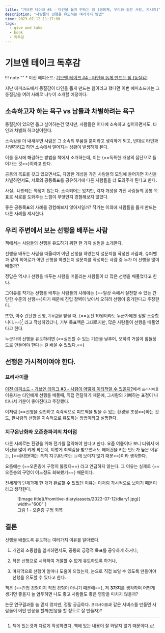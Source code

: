 ```yaml
---
title: "기브엔 테이크 #5 - 타인을 돕게 만드는 힘 [공동체, 우리와 같은 사람, 가시적]"
description: "사람들의 선행을 유도하는 여러가지 방법"
time: 2023-07-12 11:17:00
tags:
  - give and take
  - book
  - 독후감
---
```



# 기브엔 테이크 독후감

!!! note ""
    * 이전 에피소드: [기브엔 테이크 #4 - 타인을 돕게 만드는 힘 [동질감]](/fromitive-diary/diary/2023-07-11-book)

지난 에피소드에서 동질감이 타인을 돕게 만드는 힘이라고 했다면 이번 에피소드에는 그 동질감을 여려 사례로 나누어 소개할 예정이다.

## 소속하고자 하는 욕구 vs 남들과 차별하려는 욕구

동질감이 있으면 돕고 싶어하는건 맞지만, 사람들은 어디에 소속하고 싶어하면서도, 타인과 차별화 하고싶어한다.

소속감을 더 내새우면 사람은 그 소속의 부품일 뿐이라고 생각하게 되고, 반대로 타인과 차별하려고 하면 소속에서 멀어지는 상황이 발생하게 된다.

이를 동시에 해결하는 방법을 책에서 소개하는데, 이는 {==독특한 개성의 집단으로 들어가는 것==}이라고 한다.

공통의 목표를 갖고 있으면서도, 다양한 개성을 가진 사람들의 모임에 들어가면 자신을 차별하면서도, 서로의 공통목표를 공유하기에 다른 사람들을 더 도와주게 된다고 한다.

사실.. 나한테는 와닿지 않는다. 소속되어는 있지만, 각자 개성을 가진 사람들의 공통 목표로 서로를 도와주는 느낌이 무엇인지 경험해보지 않았다.

좋은 공통목표의 사례를 경험해보지 않아서일까? 작가는 이외에 사람들을 돕게 만드는 다른 사례를 제시한다.

## 우리 주변에서 보는 선행을 배푸는 사람

책에서는 사람들의 선행을 유도하기 위한 한 가지 실험을 소개한다.

선행을 배푸는 사람을 떠올리며 어떤 선행을 하였는지 설문지를 작성한 사람과, 슈퍼맨과 같이 히어로가 어떤 선행을 하였는지 설문지를 작성하는 사람 중 누가 더 선행을 많이 배풀까?

정답은 역시나 선행을 배푸는 사람을 떠올리는 사람들이 더 많은 선행을 배풀었다고 한다.

그이유를 작가는 선행을 배푸는 사람들의 사례에는 {==일상 속에서 실천할 수 있는 간단한 수준의 선행==}이기 때문에 진입 장벽이 낮아서 오히려 선행이 증가한다고 주장한다.

또한, 아주 간단한 선행, `기부금`을 받을 때, {==동전 10원이라도 누군가에겐 정말 소중합니다.==}[^1] 라고 작성하였더니, 기부 목표액은 그대로지만, 많은 사람들이 선행을 배풀었다고 한다.

누군가의 선행을 유도하려면 {==실천할 수 있는 기준을 낮추어, 오히려 거절이 힘들정도로 만들어야 한다는 걸 배울 수 있었다.==}

[^1]: 책에 있는것과 다르게 작성하였다. 책에 있는 내용이 잘 와닿지 않기 때문이다. 

## 선행은 가시적이여야 한다.

### 프리사이클

[이전 에피소드 - 기브엔 테이크 #3 - 사람이 어떻게 이타적일 수 있을까?](/fromitive-diary/diary/2023-07-10-book/#_4)에서 `프리사이클` 이용자는 타인에게 선행을 배풀때, 직접 전달하기 때문에, 그사람의 기뻐하는 표정이 나타나서 기분이 좋아진다고 주장했다.

이처럼 {==선행을 실천하고 즉각적으로 피드백을 받을 수 있는 환경을 조성==}하는 것도, 한사람의 선행을 지속적으로 유도하는 방법이라고 설명한다.

### 지구온난화와 오존층파괴의 차이점

다른 사례로는 환경을 위해 전기를 절약해야 한다고 한다. 요즘 여름이다 보니 더워서 에어컨을 많이 키게 되는데, 이렇게 죄책감을 받으면서도 에어컨을 키는 빈도가 높은 이유는, {==환경문제는 특히 지구온난화는 눈에 보이지 않기 때문==}이라 생각한다.

요즘에는 {==오존층에 구멍이 뚫렸다==} 라고 언급하지 않는다. 그 이유는 실제로 {==오존층의 구멍이 어느정도 회복했기==} 때문이다.

전세계의 단체과제 한 개가 완료할 수 있었던 이유는 이처럼 가시적으로 보이기 때문이라고 생각한다.

<figure markdown>
  ![Image title](/fromitive-diary/assets/2023-07-12/diary1.jpg){ width="600" }
  <figcaption>그림 1 - 오존층 구멍 회복</figcaption>
</figure>

## 결론

선행을 배풀도록 유도하는 여러가지 이유를 알아봤다.

1. 개인의 소중함을 알게하면서도, 공통의 긍정적 목표를 공유하게 하거나,

2. 작은 선행으로 시작하여 거절할 수 없게 유도하도록 하거나,

3. 마지막으로 선행이 얼마나 도움이 되었는지, 눈으로 직접 보일 수 있도록 만들어야 선행을 유도할 수 있다고 한다.

책은 {==간접 경험이지 직접 경험이 아니기 때문에==}, 저 **3가지**를 생각하며 어떤게 생기면 좋을지 늘 염두하면 나도 좋고 사람들도 좋은 영향을 미치지 않을까?

논문 연구결과를 늘 믿지 않지만, 정말 궁금하다. `프리사이클`과 같은 서비스를 만들면 사람들이 어떤 반응을 할까(반응을 할 정도로 잘 만들자)?






